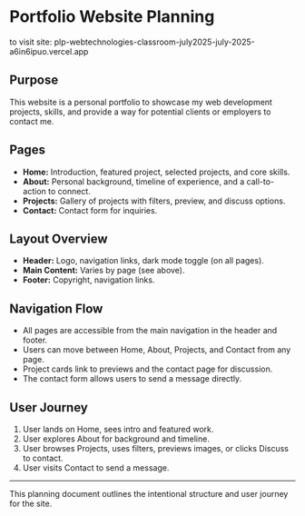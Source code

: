 # Portfolio Website Planning
to visit site: plp-webtechnologies-classroom-july2025-july-2025-a6in6ipuo.vercel.app
## Purpose
This website is a personal portfolio to showcase my web development projects, skills, and provide a way for potential clients or employers to contact me.

## Pages
- **Home:** Introduction, featured project, selected projects, and core skills.
- **About:** Personal background, timeline of experience, and a call-to-action to connect.
- **Projects:** Gallery of projects with filters, preview, and discuss options.
- **Contact:** Contact form for inquiries.

## Layout Overview
- **Header:** Logo, navigation links, dark mode toggle (on all pages).
- **Main Content:** Varies by page (see above).
- **Footer:** Copyright, navigation links.

## Navigation Flow
- All pages are accessible from the main navigation in the header and footer.
- Users can move between Home, About, Projects, and Contact from any page.
- Project cards link to previews and the contact page for discussion.
- The contact form allows users to send a message directly.

## User Journey
1. User lands on Home, sees intro and featured work.
2. User explores About for background and timeline.
3. User browses Projects, uses filters, previews images, or clicks Discuss to contact.
4. User visits Contact to send a message.

---

This planning document outlines the intentional structure and user journey for the site.
